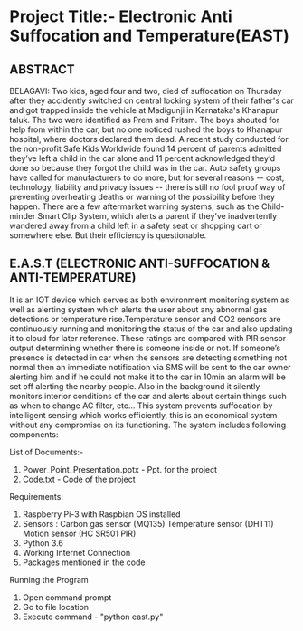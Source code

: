 # Project Title:- Electronic Anti Suffocation and Temperature(EAST)

## ABSTRACT
BELAGAVI: Two kids, aged four and two, died of suffocation on Thursday after they accidently switched on central locking system of their father's car and got trapped inside the vehicle at Madigunji in Karnataka's Khanapur taluk. The two were identified as Prem and Pritam. The boys shouted for help from within the car, but no one noticed rushed the boys to Khanapur hospital, where doctors declared them dead. A recent study conducted for the non-profit Safe Kids Worldwide found 14 percent of parents admitted they’ve left a child in the car alone and 11 percent acknowledged they’d done so because they forgot the child was in the car. Auto safety groups have called for manufacturers to do more, but for several reasons -- cost, technology, liability and privacy issues -- there is still no fool proof way of preventing overheating deaths or warning of the possibility before they happen.
There are a few aftermarket warning systems, such as the Child-minder Smart Clip System, which alerts a parent if they’ve inadvertently wandered away from a child left in a safety seat or shopping cart or somewhere else. But their efficiency is questionable.


## E.A.S.T (ELECTRONIC ANTI-SUFFOCATION & ANTI-TEMPERATURE)
It is an IOT device which serves as both environment monitoring system as well as alerting system which alerts the user about any abnormal gas detections or temperature rise.Temperature sensor and CO2 sensors are continuously running and monitoring the status of the car and also updating it to cloud for later reference. These ratings are compared with PIR sensor output determining whether there is someone inside or not. If someone’s presence is detected in car when the sensors are detecting something not normal then an immediate notification via SMS will be sent to the car owner alerting him and if he could not make it to the car in 10min an alarm will be set off alerting the nearby people. Also in the background it silently monitors interior conditions of the car and alerts about certain things such as when to change AC filter, etc… 
This system prevents suffocation by intelligent sensing which works efficiently, this is an economical system without any compromise on its functioning.
The system includes following components:                                                                              


List of Documents:-
1. Power_Point_Presentation.pptx - Ppt. for the project
2. Code.txt - Code of the project


Requirements:
1. Raspberry Pi-3 with Raspbian OS installed
2. Sensors :
	Carbon gas sensor        (MQ135) 
	Temperature sensor       (DHT11) 
	Motion sensor            (HC SR501 PIR) 
3. Python 3.6
4. Working Internet Connection
5. Packages mentioned in the code


Running the Program
1. Open command prompt
2. Go to file location
5. Execute command - "python east.py"
